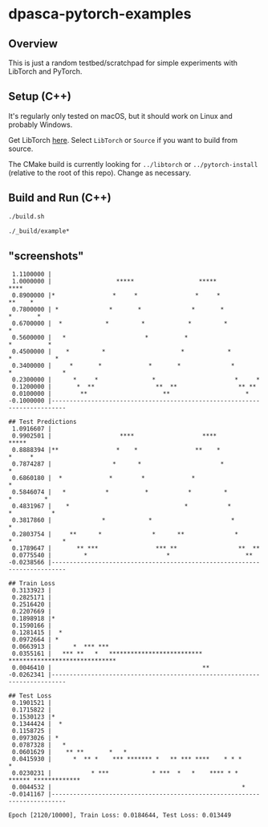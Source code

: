 # dpasca-pytorch-examples

## Overview

This is just a random testbed/scratchpad for simple experiments with LibTorch and PyTorch.

## Setup (C++)

It's regularly only tested on macOS, but it should work on Linux and probably Windows.

Get LibTorch [here](https://pytorch.org/get-started/locally/). Select `LibTorch` or `Source` if you want to build from source.

The CMake build is currently looking for `../libtorch` or `../pytorch-install` (relative to the root of this repo). Change as necessary.

## Build and Run (C++)

```bash
./build.sh

./_build/example*
```

## "screenshots"

```
 1.1100000 |
 1.0000000 |                  *****                  *****                  ****
 0.8900000 |*                *     *                *     *               **    *
 0.7800000 | *              *       *              *       *             *       *
 0.6700000 |  *            *         *            *         *                     *
 0.5600000 |   *                      *          *                      *          *
 0.4500000 |    *         *                     *            *         *            *
 0.3400000 |     *       *             *       *              *       *              *
 0.2300000 |      *     *               *                      *     *
 0.1200000 |       *  **                 **  **                 ** **
 0.0100000 |        **                     **                     *
-0.1000000 |--------------------------------------------------------------------------

## Test Predictions
 1.0916607 |
 0.9902501 |                   ****                   ****                  *****
 0.8888394 |**                *    *                **    *                *     *
 0.7874287 |                 *      *                      *              *
 0.6860180 |  *             *        *             *                              *
 0.5846074 |   *           *          *           *         *            *         *
 0.4831967 |    *                                *           *          *           *
 0.3817860 |              *            *                      *        *
 0.2803754 |     **      *              *      **              *      *              *
 0.1789647 |       ** ***                *** **                 **  **
 0.0775540 |         *                      *                     **
-0.0238566 |--------------------------------------------------------------------------

## Train Loss
 0.3133923 |
 0.2825171 |
 0.2516420 |
 0.2207669 |
 0.1898918 |*
 0.1590166 |
 0.1281415 |  *
 0.0972664 | *
 0.0663913 |      *  *** ***
 0.0355161 |   *** **   *   **************************  ******************************
 0.0046410 |                                          **
-0.0262341 |--------------------------------------------------------------------------

## Test Loss
 0.1901521 |
 0.1715822 |
 0.1530123 |*
 0.1344424 |  *
 0.1158725 |
 0.0973026 | *
 0.0787328 |   *
 0.0601629 |    ** **       *   *
 0.0415930 |      *  ** *    *** ******* *   ** *** ****    * * *       *
 0.0230231 |           * ***            * ***  *   *    **** * *  ****** *************
 0.0044532 |                                                     *
-0.0141167 |--------------------------------------------------------------------------

Epoch [2120/10000], Train Loss: 0.0184644, Test Loss: 0.013449
```

